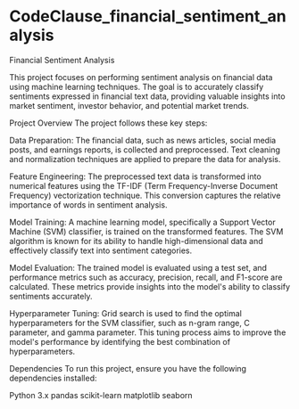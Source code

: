 # CodeClause_financial_sentiment_analysis
Financial Sentiment Analysis

This project focuses on performing sentiment analysis on financial data using machine learning techniques. The goal is to accurately classify sentiments expressed in financial text data, providing valuable insights into market sentiment, investor behavior, and potential market trends.

Project Overview
The project follows these key steps:

Data Preparation: The financial data, such as news articles, social media posts, and earnings reports, is collected and preprocessed. Text cleaning and normalization techniques are applied to prepare the data for analysis.

Feature Engineering: The preprocessed text data is transformed into numerical features using the TF-IDF (Term Frequency-Inverse Document Frequency) vectorization technique. This conversion captures the relative importance of words in sentiment analysis.

Model Training: A machine learning model, specifically a Support Vector Machine (SVM) classifier, is trained on the transformed features. The SVM algorithm is known for its ability to handle high-dimensional data and effectively classify text into sentiment categories.

Model Evaluation: The trained model is evaluated using a test set, and performance metrics such as accuracy, precision, recall, and F1-score are calculated. These metrics provide insights into the model's ability to classify sentiments accurately.

Hyperparameter Tuning: Grid search is used to find the optimal hyperparameters for the SVM classifier, such as n-gram range, C parameter, and gamma parameter. This tuning process aims to improve the model's performance by identifying the best combination of hyperparameters.

Dependencies
To run this project, ensure you have the following dependencies installed:

Python 3.x
pandas
scikit-learn
matplotlib
seaborn
